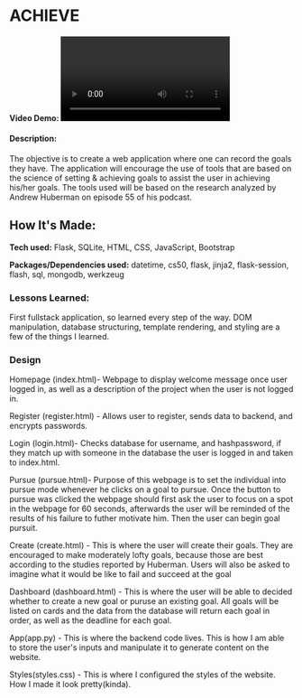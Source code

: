 # ACHIEVE
#### Video Demo: ![](goals_demo.mp4)
#### Description:

The objective is to create a web application where one can record the goals they have. 
The application will encourage the use of tools that are based on the science of setting & achieving goals to assist the user in achieving his/her goals.
The tools used will be based on the research analyzed by Andrew Huberman on episode 55 of his podcast. 

## How It's Made:
**Tech used:** 
Flask, SQLite, HTML, CSS, JavaScript, Bootstrap

**Packages/Dependencies used:**
datetime, cs50, flask, jinja2, flask-session, flash, sql, mongodb, werkzeug

### Lessons Learned: 
First fullstack application, so learned every step of the way. DOM manipulation, database structuring, template rendering, and styling are a few of the things I learned. 

### Design

Homepage (index.html)- Webpage to display welcome message once user logged in, as well as a description of the project when the user is not logged in.

Register (register.html) - Allows user to register, sends data to backend, and encrypts passwords.

Login (login.html)- Checks database for username, and hashpassword, if they match up with someone in the database the user is logged in and taken to index.html.

Pursue (pursue.html)- Purpose of this webpage is to set the individual into pursue mode whenever he clicks on a goal to pursue. Once the button to pursue was clicked the webpage should first ask the user to focus on a spot in the webpage for 60 seconds, afterwards the user will be reminded of the results of his failure to futher motivate him. Then the user can begin goal pursuit. 

Create (create.html) - This is where the user will create their goals. They are encouraged to make moderately lofty goals, because those are best according to the studies reported by Huberman. Users will also be asked to imagine what it would be like to fail and succeed at the goal

Dashboard (dashboard.html) - This is where the user will be able to decided whether to create a new goal or puruse an existing goal. All goals will be listed on cards and the data from the database will return each goal in order, as well as the deadline for each goal. 

App(app.py) - This is where the backend code lives. This is how I am able to store the user's inputs and manipulate it to generate content on the website. 

Styles(styles.css) - This is where I configured the styles of the website. How I made it look pretty(kinda). 